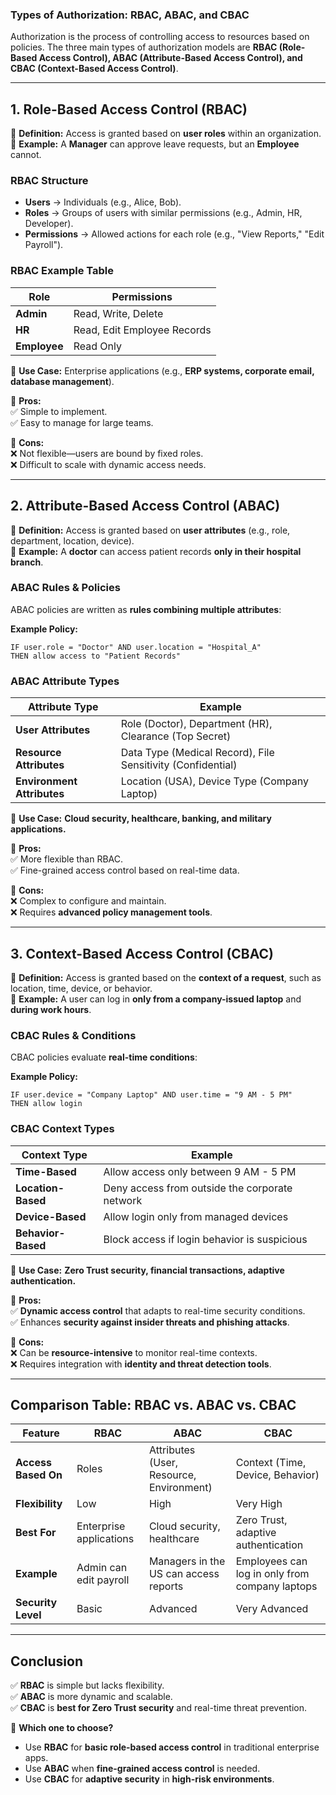 ### **Types of Authorization: RBAC, ABAC, and CBAC**  

Authorization is the process of controlling access to resources based on policies. The three main types of authorization models are **RBAC (Role-Based Access Control), ABAC (Attribute-Based Access Control), and CBAC (Context-Based Access Control)**.  

---

## **1. Role-Based Access Control (RBAC)**  

🔹 **Definition:** Access is granted based on **user roles** within an organization.  
🔹 **Example:** A **Manager** can approve leave requests, but an **Employee** cannot.  

### **RBAC Structure**  
- **Users** → Individuals (e.g., Alice, Bob).  
- **Roles** → Groups of users with similar permissions (e.g., Admin, HR, Developer).  
- **Permissions** → Allowed actions for each role (e.g., "View Reports," "Edit Payroll").  

### **RBAC Example Table**  

| **Role**   | **Permissions** |
|------------|----------------|
| **Admin**  | Read, Write, Delete |
| **HR**     | Read, Edit Employee Records |
| **Employee** | Read Only |

🔹 **Use Case:** Enterprise applications (e.g., **ERP systems, corporate email, database management**).  

🔹 **Pros:**  
✅ Simple to implement.  
✅ Easy to manage for large teams.  

🔹 **Cons:**  
❌ Not flexible—users are bound by fixed roles.  
❌ Difficult to scale with dynamic access needs.  

---

## **2. Attribute-Based Access Control (ABAC)**  

🔹 **Definition:** Access is granted based on **user attributes** (e.g., role, department, location, device).  
🔹 **Example:** A **doctor** can access patient records **only in their hospital branch**.  

### **ABAC Rules & Policies**  
ABAC policies are written as **rules combining multiple attributes**:  

**Example Policy:**  
```plaintext
IF user.role = "Doctor" AND user.location = "Hospital_A"
THEN allow access to "Patient Records"
```

### **ABAC Attribute Types**  

| **Attribute Type** | **Example** |
|-------------------|-------------|
| **User Attributes** | Role (Doctor), Department (HR), Clearance (Top Secret) |
| **Resource Attributes** | Data Type (Medical Record), File Sensitivity (Confidential) |
| **Environment Attributes** | Location (USA), Device Type (Company Laptop) |

🔹 **Use Case:** **Cloud security, healthcare, banking, and military applications.**  

🔹 **Pros:**  
✅ More flexible than RBAC.  
✅ Fine-grained access control based on real-time data.  

🔹 **Cons:**  
❌ Complex to configure and maintain.  
❌ Requires **advanced policy management tools**.  

---

## **3. Context-Based Access Control (CBAC)**  

🔹 **Definition:** Access is granted based on the **context of a request**, such as location, time, device, or behavior.  
🔹 **Example:** A user can log in **only from a company-issued laptop** and **during work hours**.  

### **CBAC Rules & Conditions**  
CBAC policies evaluate **real-time conditions**:  

**Example Policy:**  
```plaintext
IF user.device = "Company Laptop" AND user.time = "9 AM - 5 PM"
THEN allow login
```

### **CBAC Context Types**  

| **Context Type** | **Example** |
|-----------------|-------------|
| **Time-Based** | Allow access only between 9 AM - 5 PM |
| **Location-Based** | Deny access from outside the corporate network |
| **Device-Based** | Allow login only from managed devices |
| **Behavior-Based** | Block access if login behavior is suspicious |

🔹 **Use Case:** **Zero Trust security, financial transactions, adaptive authentication.**  

🔹 **Pros:**  
✅ **Dynamic access control** that adapts to real-time security conditions.  
✅ Enhances **security against insider threats and phishing attacks**.  

🔹 **Cons:**  
❌ Can be **resource-intensive** to monitor real-time contexts.  
❌ Requires integration with **identity and threat detection tools**.  

---

## **Comparison Table: RBAC vs. ABAC vs. CBAC**  

| **Feature**        | **RBAC** | **ABAC** | **CBAC** |
|--------------------|---------|---------|---------|
| **Access Based On** | Roles | Attributes (User, Resource, Environment) | Context (Time, Device, Behavior) |
| **Flexibility** | Low | High | Very High |
| **Best For** | Enterprise applications | Cloud security, healthcare | Zero Trust, adaptive authentication |
| **Example** | Admin can edit payroll | Managers in the US can access reports | Employees can log in only from company laptops |
| **Security Level** | Basic | Advanced | Very Advanced |

---

## **Conclusion**  

✅ **RBAC** is simple but lacks flexibility.  
✅ **ABAC** is more dynamic and scalable.  
✅ **CBAC** is **best for Zero Trust security** and real-time threat prevention.  

🔹 **Which one to choose?**  
- Use **RBAC** for **basic role-based access control** in traditional enterprise apps.  
- Use **ABAC** when **fine-grained access control** is needed.  
- Use **CBAC** for **adaptive security** in **high-risk environments**.
